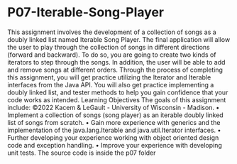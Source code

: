 # P07-Iterable-Song-Player
This assignment involves the development of a collection of songs as a doubly linked list named
Iterable Song Player. The final application will allow the user to play through the collection
of songs in different directions (forward and backward). To do so, you are going to create two
kinds of iterators to step through the songs. In addition, the user will be able to add and
remove songs at different orders. Through the process of completing this assignment, you will
get practice utilizing the Iterator and Iterable interfaces from the Java API. You will also get
practice implementing a doubly linked list, and tester methods to help you gain confidence that
your code works as intended.
Learning Objectives
The goals of this assignment include:
©2022 Kacem & LeGault - University of Wisconsin - Madison.
• Implement a collection of songs (song player) as an iterable doubly linked list of songs
from scratch.
• Gain more experience with generics and the implementation of the java.lang.Iterable and
java.util.Iterator interfaces.
• Further developing your experience working with object oriented design code and exception
handling.
• Improve your experience with developing unit tests.
The source code is inside the p07 folder

